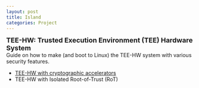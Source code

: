 ```yaml
---
layout: post
title: Island
categories: Project
---
```

<p>
  <font size="+1"><b>
    TEE-HW: Trusted Execution Environment (TEE) Hardware System
  </b></font><br>
  Guide on how to make (and boot to Linux) the TEE-HW system with various security features.
  <ul>
    <li><a href="/project/2020/07/24/tee-hw-crypto-core">TEE-HW with cryptographic accelerators</a></li>
    <li>TEE-HW with Isolated Root-of-Trust (RoT)</li>
  </ul>
</p>
